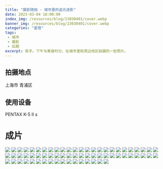```yaml
---
title: "摄影随拍 - 城市里的追光逐影"
date: 2023-03-04 18:00:00
index_img: /resources/blog/23030401/cover.webp
banner_img: /resources/blog/23030401/cover.webp
categories: "星宿"
tags:
 - 城市
 - 摄影
 - 后期
excerpt: 练手。下午与黄昏时分，在城市里和周边地区拍摄的一些照片。
---
```

## 拍摄地点
上海市 青浦区

## 使用设备
PENTAX K-5 II s

# 成片
![](../resources/blog/23030401/1.webp)
![](../resources/blog/23030401/2.webp)
![](../resources/blog/23030401/3.webp)
![](../resources/blog/23030401/4.webp)
![](../resources/blog/23030401/5.webp)
![](../resources/blog/23030401/6.webp)
![](../resources/blog/23030401/7.webp)
![](../resources/blog/23030401/8.webp)
![](../resources/blog/23030401/9.webp)
![](../resources/blog/23030401/10.webp)
![](../resources/blog/23030401/11.webp)
![](../resources/blog/23030401/12.webp)
![](../resources/blog/23030401/13.webp)
![](../resources/blog/23030401/14.webp)
![](../resources/blog/23030401/15.webp)
![](../resources/blog/23030401/16.webp)
![](../resources/blog/23030401/17.webp)
![](../resources/blog/23030401/18.webp)
![](../resources/blog/23030401/19.webp)
![](../resources/blog/23030401/20.webp)
![](../resources/blog/23030401/21.webp)
![](../resources/blog/23030401/22.webp)
![](../resources/blog/23030401/23.webp)
![](../resources/blog/23030401/24.webp)
![](../resources/blog/23030401/25.webp)
![](../resources/blog/23030401/26.webp)
![](../resources/blog/23030401/27.webp)
![](../resources/blog/23030401/28.webp)
![](../resources/blog/23030401/29.webp)
![](../resources/blog/23030401/30.webp)
![](../resources/blog/23030401/31.webp)
![](../resources/blog/23030401/32.webp)
![](../resources/blog/23030401/33.webp)
![](../resources/blog/23030401/34.webp)
![](../resources/blog/23030401/35.webp)
![](../resources/blog/23030401/36.webp)
![](../resources/blog/23030401/37.webp)
![](../resources/blog/23030401/38.webp)
![](../resources/blog/23030401/39.webp)
![](../resources/blog/23030401/40.webp)
![](../resources/blog/23030401/41.webp)
![](../resources/blog/23030401/42.webp)
![](../resources/blog/23030401/43.webp)
![](../resources/blog/23030401/44.webp)
![](../resources/blog/23030401/45.webp)
![](../resources/blog/23030401/46.webp)
![](../resources/blog/23030401/47.webp)
![](../resources/blog/23030401/48.webp)
![](../resources/blog/23030401/49.webp)
![](../resources/blog/23030401/50.webp)
![](../resources/blog/23030401/51.webp)
![](../resources/blog/23030401/52.webp)
![](../resources/blog/23030401/53.webp)
![](../resources/blog/23030401/54.webp)
![](../resources/blog/23030401/55.webp)
![](../resources/blog/23030401/56.webp)
![](../resources/blog/23030401/57.webp)
![](../resources/blog/23030401/58.webp)
![](../resources/blog/23030401/59.webp)
![](../resources/blog/23030401/60.webp)
![](../resources/blog/23030401/61.webp)
![](../resources/blog/23030401/62.webp)
![](../resources/blog/23030401/63.webp)
![](../resources/blog/23030401/64.webp)
![](../resources/blog/23030401/65.webp)
![](../resources/blog/23030401/66.webp)
![](../resources/blog/23030401/67.webp)
